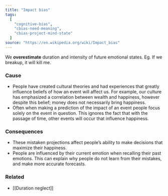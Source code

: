 ```yaml
---
title: "Impact bias"
tags:
  [
    "cognitive-bias",
    "cbias-need-meaning",
    "cbias-project-mind-state"
  ]
source: "https://en.wikipedia.org/wiki/Impact_bias"
---
```


We **overestimate** duration and intensity of future emotional states. Eg. If we breakup, it will kill me.

### Cause

- People have created cultural theories and had experiences that greatly influence beliefs of how an event will affect us. For example, our culture has emphasized a correlation between wealth and happiness, however despite this belief; money does not necessarily bring happiness. 
- Often when making a prediction of the impact of an event people focus solely on the event in question. This ignores the fact that with the passage of time, other events will occur that influence happiness.

### Consequences

- These mistaken projections affect people’s ability to make decisions that maximize their happiness.
- People are influenced by their current emotion when recalling their past emotions. This can explain why people do not learn from their mistakes, and make more accurate forecasts.

### Related

- [[Duration neglect]]
